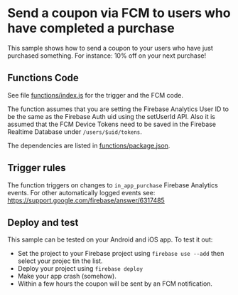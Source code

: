 # Send a coupon via FCM to users who have completed a purchase

This sample shows how to send a coupon to your users who have just purchased something. For instance: 10% off on your next purchase!


## Functions Code

See file [functions/index.js](functions/index.js) for the trigger and the FCM code.

The function assumes that you are setting the Firebase Analytics User ID to be the same as the Firebase Auth uid using the setUserId API. Also it is assumed that the FCM Device Tokens need to be saved in the Firebase Realtime Database under `/users/$uid/tokens`.

The dependencies are listed in [functions/package.json](functions/package.json).


## Trigger rules

The function triggers on changes to `in_app_purchase` Firebase Analytics events. For other automatically logged events see: https://support.google.com/firebase/answer/6317485


## Deploy and test

This sample can be tested on your Android and iOS app. To test it out:

 - Set the project to your Firebase project using `firebase use --add` then select your projec tin the list.
 - Deploy your project using `firebase deploy`
 - Make your app crash (somehow).
 - Within a few hours the coupon will be sent by an FCM notification.

